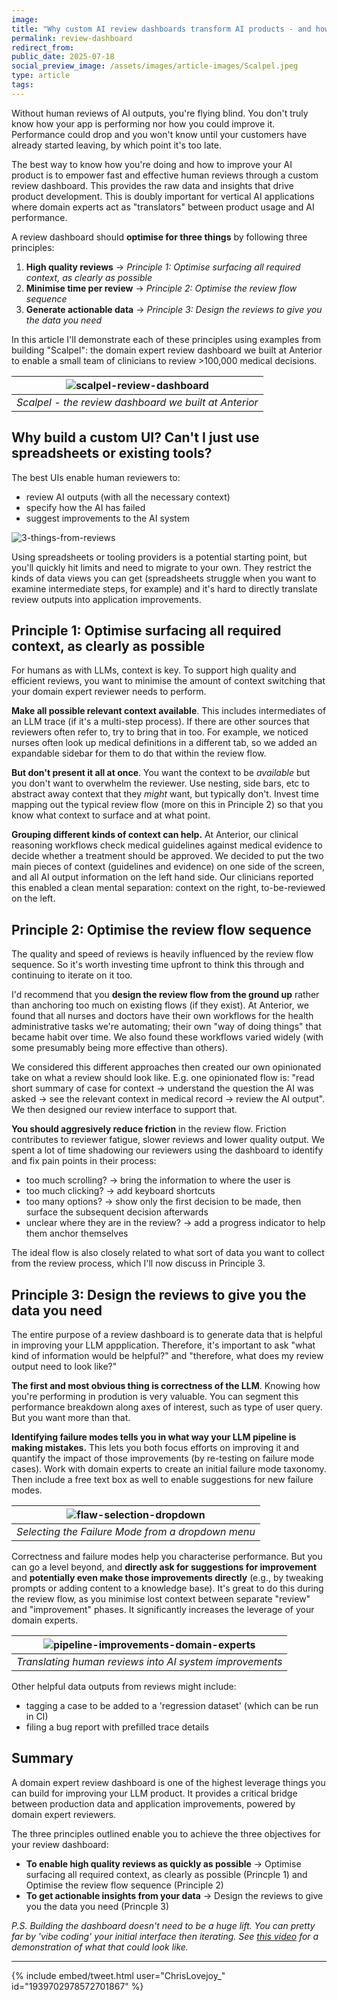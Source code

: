 ```yaml
---
image: 
title: "Why custom AI review dashboards transform AI products - and how to build one"
permalink: review-dashboard
redirect_from: 
public_date: 2025-07-18
social_preview_image: /assets/images/article-images/Scalpel.jpeg
type: article
tags:
---
```


Without human reviews of AI outputs, you're flying blind. You don't truly know how your app is performing nor how you could improve it. Performance could drop and you won't know until your customers have already started leaving, by which point it's too late.

The best way to know how you're doing and how to improve your AI product is to empower fast and effective human reviews through a custom review dashboard. This provides the raw data and insights that drive product development. This is doubly important for vertical AI applications where domain experts act as "translators" between product usage and AI performance.

A review dashboard should **optimise for three things** by following three principles:
1. **High quality reviews** -> *Principle 1: Optimise surfacing all required context, as clearly as possible*
2. **Minimise time per review** -> *Principle 2: Optimise the review flow sequence*
3. **Generate actionable data** -> *Principle 3: Design the reviews to give you the data you need*

In this article I'll demonstrate each of these principles using examples from building "Scalpel": the domain expert review dashboard we built at Anterior to enable a small team of clinicians to review >100,000 medical decisions.

| ![scalpel-review-dashboard](../assets/images/article-images/Scalpel.jpeg) | 
|:--:| 
| *Scalpel - the review dashboard we built at Anterior* |

## Why build a custom UI? Can't I just use spreadsheets or existing tools?
The best UIs enable human reviewers to:
- review AI outputs (with all the necessary context)
- specify how the AI has failed
- suggest improvements to the AI system

![3-things-from-reviews](../assets/images/article-images/3-things-from-reviews.png)

Using spreadsheets or tooling providers is a potential starting point, but you'll quickly hit limits and need to migrate to your own. They restrict the kinds of data views you can get (spreadsheets struggle when you want to examine intermediate steps, for example) and it's hard to directly translate review outputs into application improvements.


## Principle 1: Optimise surfacing all required context, as clearly as possible

For humans as with LLMs, context is key. To support high quality and efficient reviews, you want to minimise the amount of context switching that your domain expert reviewer needs to perform.

**Make all possible relevant context available**. This includes intermediates of an LLM trace (if it's a multi-step process). If there are other sources that reviewers often refer to, try to bring that in too. For example, we noticed nurses often look up medical definitions in a different tab, so we added an expandable sidebar for them to do that within the review flow.

**But don't present it all at once**. You want the context to be *available* but you don't want to overwhelm the reviewer. Use nesting, side bars, etc to abstract away context that they *might* want, but typically don't. Invest time mapping out the typical review flow (more on this in Principle 2) so that you know what context to surface and at what point.

**Grouping different kinds of context can help.** At Anterior, our clinical reasoning workflows check medical guidelines against medical evidence to decide whether a treatment should be approved. We decided to put the two main pieces of context (guidelines and evidence) on one side of the screen, and all AI output information on the left hand side. Our clinicians reported this enabled a clean mental separation: context on the right, to-be-reviewed on the left. 

## Principle 2: Optimise the review flow sequence

The quality and speed of reviews is heavily influenced by the review flow sequence. So it's worth investing time upfront to think this through and continuing to iterate on it too.

I'd recommend that you **design the review flow from the ground up** rather than anchoring too much on existing flows (if they exist). At Anterior, we found that all nurses and doctors have their own workflows for the health administrative tasks we're automating; their own "way of doing things" that became habit over time. We also found these workflows varied widely (with some presumably being more effective than others).

We considered this different approaches then created our own opinionated take on what a review should look like. E.g. one opinionated flow is: "read short summary of case for context -> understand the question the AI was asked -> see the relevant context in medical record -> review the AI output". We then designed our review interface to support that.

**You should aggresively reduce friction** in the review flow. Friction contributes to reviewer fatigue, slower reviews and lower quality output. We spent a lot of time shadowing our reviewers using the dashboard to identify and fix pain points in their process:
- too much scrolling? -> bring the information to where the user is 
- too much clicking? -> add keyboard shortcuts
- too many options? -> show only the first decision to be made, then surface the subsequent decision afterwards
- unclear where they are in the review? -> add a progress indicator to help them anchor themselves

The ideal flow is also closely related to what sort of data you want to collect from the review process, which I'll now discuss in Principle 3.

## Principle 3: Design the reviews to give you the data you need

The entire purpose of a review dashboard is to generate data that is helpful in improving your LLM appplication. Therefore, it's important to ask "what kind of information would be helpful?" and "therefore, what does my review output need to look like?"

**The first and most obvious thing is correctness of the LLM**. Knowing how you're performing in prodution is very valuable. You can segment this performance breakdown along axes of interest, such as type of user query. But you want more than that.

**Identifying failure modes tells you in what way your LLM pipeline is making mistakes.** This lets you both focus efforts on improving it and quantify the impact of those improvements (by re-testing on failure mode cases). Work with domain experts to create an initial failure mode taxonomy. Then include a free text box as well to enable suggestions for new failure modes.

| ![flaw-selection-dropdown](../assets/images/article-images/flaw-selection.png) | 
|:--:| 
| *Selecting the Failure Mode from a dropdown menu* |

Correctness and failure modes help you characterise performance. But you can go a level beyond, and **directly ask for suggestions for improvement** and **potentially even make those improvements directly** (e.g., by tweaking prompts or adding content to a knowledge base). It's great to do this during the review flow, as you minimise lost context between separate "review" and "improvement" phases. It significantly increases the leverage of your domain experts. <!-- potentially add link to other article - on doctors as the bridge -->


| ![pipeline-improvements-domain-experts](../assets/images/article-images/pipeline-improvements-domain-experts.png) | 
|:--:| 
| *Translating human reviews into AI system improvements* |

Other helpful data outputs from reviews might include:
- tagging a case to be added to a 'regression dataset' (which can be run in CI) 
- filing a bug report with prefilled trace details

## Summary
A domain expert review dashboard is one of the highest leverage things you can build for improving your LLM product. It provides a critical bridge between production data and application improvements, powered by domain expert reviewers.

The three principles outlined enable you to achieve the three objectives for your review dashboard:
- **To enable high quality reviews as quickly as possible** -> Optimise surfacing all required context, as clearly as possible (Princple 1) and Optimise the review flow sequence (Principle 2)
- **To get actionable insights from your data** -> Design the reviews to give you the data you need (Princple 3)


*P.S. Building the dashboard doesn't need to be a huge lift. You can pretty far by 'vibe coding' your initial interface then iterating. See [this video](https://youtu.be/qH1dZ8JLLdU?feature=shared&t=771) for a demonstration of what that could look like.*


---

{% include embed/tweet.html user="ChrisLovejoy_" id="1939702978572701867" %}
